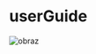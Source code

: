 # userGuide
![obraz](https://github.com/RudyDaniluk/userGuide/assets/90476106/7b776176-6776-4567-8366-2ee42593f14e)
